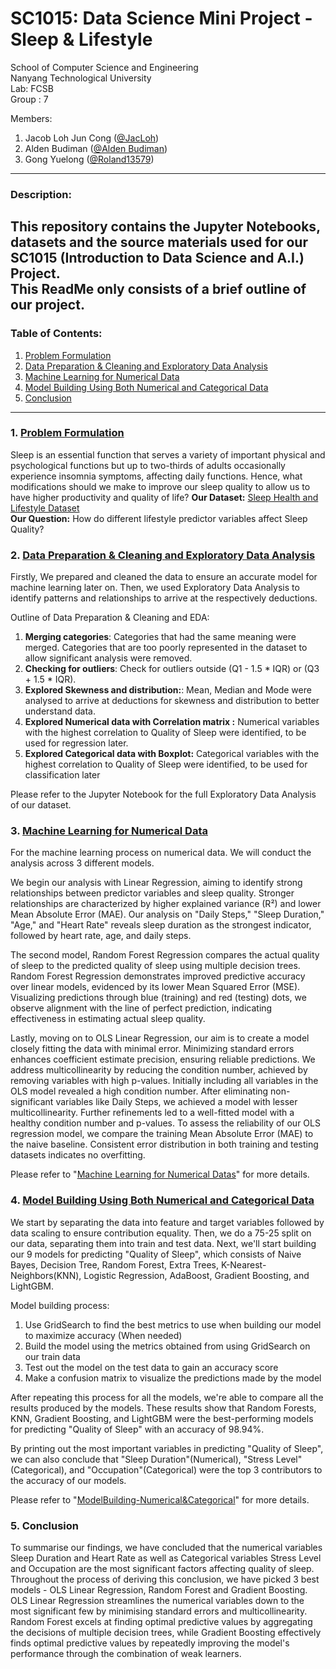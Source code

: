 # SC1015: Data Science Mini Project - Sleep & Lifestyle

School of Computer Science and Engineering \
Nanyang Technological University \
Lab: FCSB \
Group :  7

Members: 
1. Jacob Loh Jun Cong ([@JacLoh](https://github.com/JacLoh))
2. Alden Budiman ([@Alden Budiman](https://github.com/aldenbudiman))
3. Gong Yuelong ([@Roland13579](https://github.com/Roland13579))

---
### Description:
This repository contains the Jupyter Notebooks, datasets and the source materials used for our SC1015 (Introduction to Data Science and A.I.) Project. \
This ReadMe only consists of a brief outline of our project.
---
### Table of Contents:
1. [Problem Formulation](#1-Problem-Formlation)
2. [Data Preparation & Cleaning and Exploratory Data Analysis](#2-Data-Preparation-and-Cleaning)
3. [Machine Learning for Numerical Data](#3-Machine-Learning-for-Numerical-Data)
4. [Model Building Using Both Numerical and Categorical Data](#4-Model-Building-Using-Both-Numerical-and-Categorical-Data)
5. [Conclusion](#5-Conclusion)
---
### 1. [Problem Formulation](https://github.com/Roland13579/SC1015-DS-Project/blob/main/SC1015_Data_Prep_%26_Cleaning_and_Exploratory_Data_Analysis%20(1).ipynb)

Sleep is an essential function that serves a variety of important physical and psychological functions but up to two-thirds of adults occasionally experience insomnia symptoms, affecting daily functions. Hence, what modifications should we make to improve our sleep quality to allow us to have higher productivity and quality of life?
**Our Dataset:** [Sleep Health and Lifestyle Dataset](https://www.kaggle.com/datasets/uom190346a/sleep-health-and-lifestyle-dataset) \
**Our Question:** How do different lifestyle predictor variables affect Sleep Quality? 


### 2. [Data Preparation & Cleaning and Exploratory Data Analysis](https://github.com/Roland13579/SC1015-DS-Project/blob/main/SC1015_Data_Prep_%26_Cleaning_and_Exploratory_Data_Analysis%20(1).ipynb)
Firstly, We prepared and cleaned the data to ensure an accurate model for machine learning later on. Then, we used Exploratory Data Analysis to identify patterns and relationships to arrive at the respectively deductions.  

Outline of Data Preparation & Cleaning and EDA:
1. **Merging categories**: Categories that had the same meaning were merged. Categories that are too poorly represented in the dataset to allow significant analysis were removed.
2. **Checking for outliers**: Check for outliers outside (Q1 - 1.5 * IQR) or (Q3 + 1.5 * IQR). 
3. **Explored Skewness and distribution:**: Mean, Median and Mode were analysed to arrive at deductions for skewness and distribution to better understand data.
4. **Explored Numerical data with Correlation matrix :** Numerical variables with the highest correlation to Quality of Sleep were identified, to be used for regression later. 
5. **Explored Categorical data with Boxplot:** Categorical variables with the highest correlation to Quality of Sleep were identified, to be used for classification later

 Please refer to the Jupyter Notebook for the full Exploratory Data Analysis of our dataset.

### 3. [Machine Learning for Numerical Data](https://github.com/Roland13579/SC1015-DS-Project/blob/main/Machine%20Learning%20for%20Numerical%20Datas.ipynb)

For the machine learning process on numerical data. We will conduct the analysis across 3 different models.

We begin our analysis with Linear Regression, aiming to identify strong relationships between predictor variables and sleep quality. Stronger relationships are characterized by higher explained variance (R²) and lower Mean Absolute Error (MAE). Our analysis on "Daily Steps," "Sleep Duration," "Age," and "Heart Rate" reveals sleep duration as the strongest indicator, followed by heart rate, age, and daily steps.

The second model, Random Forest Regression compares the actual quality of sleep to the predicted quality of sleep using multiple decision trees. Random Forest Regression demonstrates improved predictive accuracy over linear models, evidenced by its lower Mean Squared Error (MSE). Visualizing predictions through blue (training) and red (testing) dots, we observe alignment with the line of perfect prediction, indicating effectiveness in estimating actual sleep quality.

Lastly, moving on to OLS Linear Regression, our aim is to create a model closely fitting the data with minimal error. Minimizing standard errors enhances coefficient estimate precision, ensuring reliable predictions. We address multicollinearity by reducing the condition number, achieved by removing variables with high p-values. Initially including all variables in the OLS model revealed a high condition number. After eliminating non-significant variables like Daily Steps, we achieved a model with lesser multicollinearity. Further refinements led to a well-fitted model with a healthy condition number and p-values. To assess the reliability of our OLS regression model, we compare the training Mean Absolute Error (MAE) to the naive baseline. Consistent error distribution in both training and testing datasets indicates no overfitting.

Please refer to "[Machine Learning for Numerical Datas](https://github.com/Roland13579/SC1015-DS-Project/blob/main/Machine%20Learning%20for%20Numerical%20Datas.ipynb)" for more details.

### 4. [Model Building Using Both Numerical and Categorical Data](https://github.com/Roland13579/SC1015-DS-Project/blob/main/ModelBuilding-Numerical%26Categorical.ipynb)

We start by separating the data into feature and target variables followed by data scaling to ensure contribution equality. Then, we do a 75-25 split on our data, separating them into train and test data. Next, we'll start building our 9 models for predicting "Quality of Sleep", which consists of Naive Bayes, Decision Tree, Random Forest, Extra Trees, K-Nearest-Neighbors(KNN), Logistic Regression, AdaBoost, Gradient Boosting, and LightGBM.

Model building process:
1. Use GridSearch to find the best metrics to use when building our model to maximize accuracy (When needed)
2. Build the model using the metrics obtained from using GridSearch on our train data
3. Test out the model on the test data to gain an accuracy score
4. Make a confusion matrix to visualize the predictions made by the model

After repeating this process for all the models, we're able to compare all the results produced by the models. These results show that Random Forests, KNN, Gradient Boosting, and LightGBM were the best-performing models for predicting "Quality of Sleep" with an accuracy of 98.94%.

By printing out the most important variables in predicting "Quality of Sleep", we can also conclude that "Sleep Duration"(Numerical), "Stress Level"(Categorical), and "Occupation"(Categorical) were the top 3 contributors to the accuracy of our models.

Please refer to "[ModelBuilding-Numerical&Categorical](https://github.com/Roland13579/SC1015-DS-Project/blob/main/ModelBuilding-Numerical%26Categorical.ipynb)" for more details.

### 5. Conclusion
To summarise our findings, we have concluded that the numerical variables Sleep Duration and Heart Rate as well as Categorical variables Stress Level and Occupation are the most significant factors affecting quality of sleep. Throughout the process of deriving this conclusion, we have picked 3 best models - OLS Linear Regression, Random Forest and Gradient Boosting. OLS Linear Regression streamlines the numerical variables down to the most significant few by minimising standard errors and multicollinearity. Random Forest excels at finding optimal predictive values by aggregating the decisions of multiple decision trees, while Gradient Boosting effectively finds optimal predictive values by repeatedly improving the model's performance through the combination of weak learners. 






